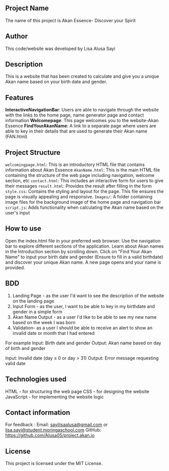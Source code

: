 ## Project Name
The name of this project is Akan Essence- Discover your Spirit

## Author 
This code/website was developed by Lisa Alusa Sayi 

## Description
This is a website that has been created to calculate and give you a unique Akan name based on your birth date and gender. 


## Features
**InteractiveNavigationBar**: Users are able to navigate through the website with the links to the home page, name generator page and contact information
**Welcomepage**: This page welcomes you to the website-Akan Essence
**FindYourAkanName**: A link to a separate page where users are able to key in their details that are used to generate their Akan name (FAN.html)

## Project Structure
`welcomingpage.html`: This is an introductory HTML file that contains information about Akan Essence
`AkanName.html`: This is the main HTML file containing the structure of the web page including navigation, welcome section, etc
`contact.html`: This includes an interactive form for users to give their messages
`result.html`: Provides the result after filling in the form
`style.css`: Contains the styling and layout for the page. This file ensures the page is visually appealing and responsive.
`Images/`: A folder containing image files for the background image of the home page and navigation bar
`script.js`: Adds functionality when calculating the Akan name based on the user's input

## How to use
Open the index.html file in your preferred web browser.
Use the navigation bar to explore different sections of the application.
Learn about Akan names in the Introduction section by scrolling down.
Click on "Find Your Akan Name" to input your birth date and gender (Ensure to fill in a valid birthdate) and discover your unique Akan name.
A new page opens and your name is provided.

## BDD
1. Landing Page - as the user I'd want to see the description of the website on the landing page
2. Input Form - as the user, I want to be able to key in my birthdate and gender in a simple form
3. Akan Name Output - as a user I'd like to be able to see my new name based on the week I was born
4. Validation- as a user I should be able to receive an alert to show an invalid date or month that I had entered

For example
Input: Birth date and gender
Output: Akan name based on day of birth and gender

Input: Invalid date (day ≤ 0 or day > 31)
Output: Error message requesting valid date

## Technologies used
HTML - for structuring the web page 
CSS - for designing the website 
JavaScript - for implementing the website logic 

## Contact information
For feedback :
Email: sayilisaalusa@gmail.com or lisa.sayi@student.moringaschool.com
GitHub: https://github.com/Alusa05/project.akan.io

## License
This project is licensed under the MIT License.
